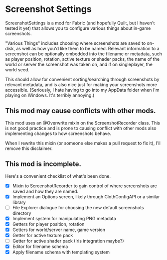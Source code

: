 # Screenshot Settings

ScreenshotSettings is a mod for Fabric (and hopefully Quilt, but I haven't tested it yet) that allows you to configure
various things about in-game screenshots.

"Various Things" includes choosing where screenshots are saved to on-disk, as well as how you'd like them to be named.
Relevant information to a screenshot can be optionally embedded into the filename or metadata, such as player position,
rotation, active texture or shader packs, the name of the world or server the screenshot was taken on, and if on
singleplayer, the world seed.

This should allow for convenient sorting/searching through screenshots by relevant metadata, and is also nice just for
making your screenshots more accessible. (Seriously, I hate having to go into my AppData folder when I'm playing on
Windows. It's terribly annoying.)
## This mod may cause conflicts with other mods.
This mod uses an @Overwrite mixin on the ScreenshotRecorder class. This is not good practice and is prone
to causing conflict with other mods also implementing changes to how screenshots behave.

When I rewrite this mixin (or someone else makes a pull request to fix it), I'll remove this disclaimer.
## This mod is incomplete.
Here's a convenient checklist of what's been done.

- [x] Mixin to ScreenshotRecorder to gain control of where screenshots are saved and how they are named.
- [x] Implement an Options screen, likely through ClothConfigAPI or a similar library
- [ ] File Explorer dialogue for choosing the new default screenshots directory
- [x] Implement system for manipulating PNG metadata
- [x] Getters for player position, rotation
- [x] Getters for world/server name, game version
- [x] Getter for active texture pack
- [ ] Getter for active shader pack (Iris integration maybe?)
- [x] Editor for filename schema
- [x] Apply filename schema with templating system